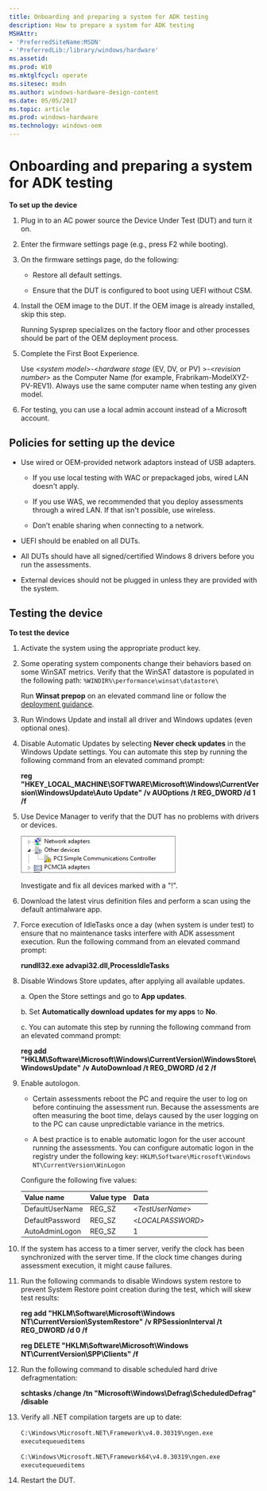 ```yaml
---
title: Onboarding and preparing a system for ADK testing
description: How to prepare a system for ADK testing
MSHAttr:
- 'PreferredSiteName:MSDN'
- 'PreferredLib:/library/windows/hardware'
ms.assetid: 
ms.prod: W10
ms.mktglfcycl: operate
ms.sitesec: msdn
ms.author: windows-hardware-design-content
ms.date: 05/05/2017
ms.topic: article
ms.prod: windows-hardware
ms.technology: windows-oem
---
```


# Onboarding and preparing a system for ADK testing

**To set up the device**

1.	Plug in to an AC power source the Device Under Test (DUT) and turn it on.

2.	Enter the firmware settings page (e.g., press F2 while booting).

3.	On the firmware settings page, do the following:

	-   Restore all default settings.

	-   Ensure that the DUT is configured to boot using UEFI without CSM.

4.	Install the OEM image to the DUT. If the OEM image is already installed, skip this step.

	Running Sysprep specializes on the factory floor and other processes should be part of the OEM deployment process.

5.	Complete the First Boot Experience.

	Use &lt;*system model*&gt;-&lt;*hardware stage* (EV, DV, or PV)	&gt;-&lt;*revision number*&gt; as the Computer Name (for example, Frabrikam-ModelXYZ-PV-REV1). Always use the same computer name when testing any given model.

6.	For testing, you can use a local admin account instead of a Microsoft account.

## Policies for setting up the device

-   Use wired or OEM-provided network adaptors instead of USB adapters.

	-   If you use local testing with WAC or prepackaged jobs, wired LAN doesn't apply.

	-   If you use WAS, we recommended that you deploy assessments through a wired LAN. If that isn't possible, use wireless.

	-   Don’t enable sharing when connecting to a network.

-   UEFI should be enabled on all DUTs.

-   All DUTs should have all signed/certified Windows 8 drivers before you run the assessments.

-   External devices should not be plugged in unless they are provided with the system.

	
## Testing the device

**To test the device**

1. Activate the system using the appropriate product key.

2. Some operating system components change their behaviors based on some WinSAT metrics. Verify that the WinSAT datastore is populated in the following path: ```%WINDIR%\performance\winsat\datastore\```

   Run **Winsat prepop** on an elevated command line or follow the [deployment guidance](https://technet.microsoft.com/en-us/library/jj573887.aspx).

3. Run Windows Update and install all driver and Windows updates (even optional ones).</p>

4. Disable Automatic Updates by selecting **Never check updates** in the Windows Update settings. You can automate this step by running the following command from an elevated command prompt:

   **reg &quot;HKEY_LOCAL_MACHINE\SOFTWARE\Microsoft\Windows\CurrentVersion\WindowsUpdate\Auto Update&quot; /v AUOptions /t REG_DWORD /d 1 /f**

5. Use Device Manager to verify that the DUT has no problems with drivers or devices.

   <img src="images/weg-device-manager-dysfunctional-device.png" width="311" height="74" alt="A dysfunctional device is identified in Device Manager."/>

   Investigate and fix all devices marked with a &quot;!&quot;.

6. Download the latest virus definition files and perform a scan using the default antimalware app.

7. Force execution of IdleTasks once a day (when system is under test) to ensure that no maintenance tasks interfere with ADK assessment execution. Run the following command from an elevated command prompt:

   **rundll32.exe advapi32.dll,ProcessIdleTasks**

8. Disable Windows Store updates, after applying all available updates.

   a. Open the Store settings and go to <strong>App updates</strong>.

   b. Set <strong>Automatically download updates for my apps</strong> to <strong>No</strong>.

   c. You can automate this step by running the following command from an elevated command prompt:

   **reg add &quot;HKLM\Software\Microsoft\Windows\CurrentVersion\WindowsStore\WindowsUpdate&quot; /v AutoDownload /t REG_DWORD /d 2 /f**

9. Enable autologon.

   - Certain assessments reboot the PC and require the user to log on before continuing the assessment run. Because the assessments are often measuring the boot time, delays caused by the user logging on to the PC can cause unpredictable variance in the metrics.

   - A best practice is to enable automatic logon for the user account running the assessments. You can configure automatic logon in the registry under the following key: ```HKLM\Software\Microsoft\Windows NT\CurrentVersion\WinLogon```

   Configure the following five values:

   | Value name      | Value type    | Data              |
   |-----------------|---------------|-------------------|
   | DefaultUserName | REG_SZ        | <*TestUserName*>  | 
   | DefaultPassword | REG_SZ        | <*LOCALPASSWORD*> | 
   | AutoAdminLogon  | REG_SZ        | 1                 | 

10. If the system has access to a timer server, verify the clock has been synchronized with the server time. If the clock time changes during assessment execution, it might cause failures.

11. Run the following commands to disable Windows system restore to prevent System Restore point creation during the test, which will skew test results:

    **reg add &quot;HKLM\Software\Microsoft\Windows NT\CurrentVersion\SystemRestore&quot; /v RPSessionInterval /t REG_DWORD /d 0 /f**

    **reg DELETE &quot;HKLM\Software\Microsoft\Windows NT\CurrentVersion\SPP\Clients&quot; /f**

12. Run the following command to disable scheduled hard drive defragmentation:

    **schtasks /change /tn &quot;Microsoft\Windows\Defrag\ScheduledDefrag&quot; /disable**

13. Verify all .NET compilation targets are up to date:

    ```C:\Windows\Microsoft.NET\Framework\v4.0.30319\ngen.exe executequeueditems```

    ```C:\Windows\Microsoft.NET\Framework64\v4.0.30319\ngen.exe executequeueditems```

14. Restart the DUT.



